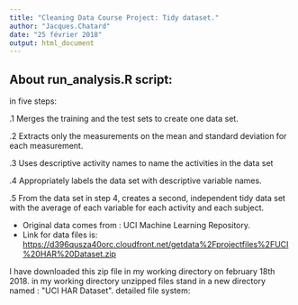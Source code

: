 ```yaml
---
title: "Cleaning Data Course Project: Tidy dataset."
author: "Jacques.Chatard"
date: "25 février 2018"
output: html_document
---
```

## About run_analysis.R script:
in five steps:

.1 Merges the training and the test sets to create one data set.

.2 Extracts only the measurements on the mean and standard deviation for each measurement.

.3 Uses descriptive activity names to name the activities in the data set

.4 Appropriately labels the data set with descriptive variable names.

.5 From the data set in step 4, creates a second, independent tidy data set with the average of each variable for each activity and each subject.

* Original data comes from : UCI Machine Learning Repository.
* Link for data files is: https://d396qusza40orc.cloudfront.net/getdata%2Fprojectfiles%2FUCI%20HAR%20Dataset.zip

I have downloaded this zip file in my working directory on february 18th 2018.
in my working directory unzipped files stand in a new directory named : "UCI HAR Dataset".
detailed file system:






